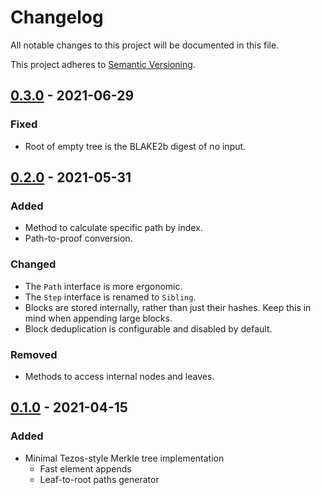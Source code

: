 # Changelog

All notable changes to this project will be documented in this file.

This project adheres to
[Semantic Versioning](https://semver.org/spec/v2.0.0.html).

## [0.3.0] - 2021-06-29

### Fixed

- Root of empty tree is the BLAKE2b digest of no input.

## [0.2.0] - 2021-05-31

### Added

- Method to calculate specific path by index.
- Path-to-proof conversion.

### Changed

- The `Path` interface is more ergonomic.
- The `Step` interface is renamed to `Sibling`.
- Blocks are stored internally, rather than just their hashes. Keep this in mind
  when appending large blocks.
- Block deduplication is configurable and disabled by default.

### Removed

- Methods to access internal nodes and leaves.

## [0.1.0] - 2021-04-15

### Added

- Minimal Tezos-style Merkle tree implementation
  - Fast element appends
  - Leaf-to-root paths generator

[0.1.0]: https://gitlab.com/tzstamp/tezos-merkle/-/releases/0.1.0
[0.2.0]: https://gitlab.com/tzstamp/tezos-merkle/-/releases/0.2.0
[0.3.0]: https://gitlab.com/tzstamp/tezos-merkle/-/releases/0.3.0
